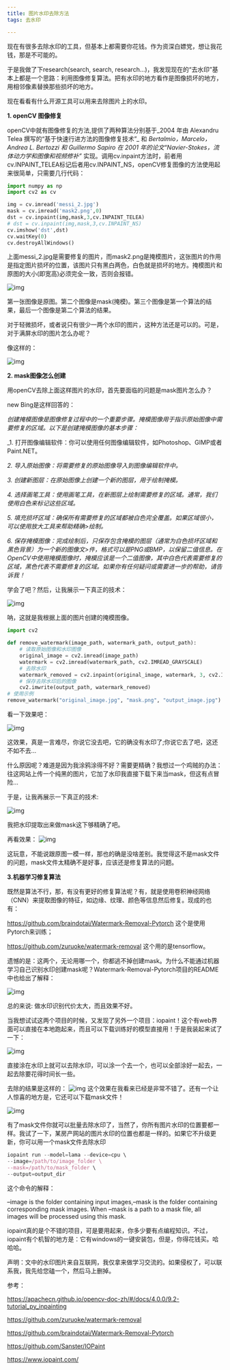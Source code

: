 ```yaml
---
title: 图片水印去除方法
tags: 去水印

---
```


现在有很多去除水印的工具，但基本上都需要你花钱。作为资深白嫖党，想让我花钱，那是不可能的。

于是我做了下research(search, search, research…)，我发现现在的“去水印”基本上都是一个思路：利用图像修复算法。把有水印的地方看作是图像损坏的地方，用相邻像素替换那些损坏的地方。

现在看看有什么开源工具可以用来去除图片上的水印。

**1. openCV 图像修复**

openCV中就有图像修复的方法,提供了两种算法分别基于_2004 年由 Alexandru Telea 撰写的“基于快速行进方法的图像修复技术”_ 和 *Bertalmio，Marcelo，Andrea L. Bertozzi 和 Guillermo Sapiro 在 2001 年的论文“Navier-Stokes，流体动力学和图像和视频修补”* 实现。调用cv.inpaint方法时，前者用cv.INPAINT_TELEA标记后者用cv.INPAINT_NS，openCV修复图像的方法使用起来很简单，只需要几行代码：

```python
import numpy as np
import cv2 as cv

img = cv.imread('messi_2.jpg')
mask = cv.imread('mask2.png',0)
dst = cv.inpaint(img,mask,3,cv.INPAINT_TELEA)
# dst = cv.inpaint(img,mask,3,cv.INPAINT_NS)
cv.imshow('dst',dst)
cv.waitKey(0)
cv.destroyAllWindows()
```

上面messi_2.jpg是需要修复的图片，而mask2.png是掩模图片，这张图片的作用是指定图片损坏的位置，该图片只有黑白两色，白色就是损坏的地方。掩模图片和原图的大小(即宽高)必须完全一致，否则会报错。

![img](https://wssc555.github.io/img/remove_water_1.jpg)

第一张图像是原图。第二个图像是mask(掩模)。第三个图像是第一个算法的结果，最后一个图像是第二个算法的结果。

对于轻微损坏，或者说只有很少一两个水印的图片，这种方法还是可以的。可是，对于满屏水印的图片怎么办呢？

像这样的：

![img](https://wssc555.github.io/img/remove_water_2.jpg)

**2. mask图像怎么创建**

用openCV去除上面这样图片的水印，首先要面临的问题是mask图片怎么办？

new Bing是这样回答的：

*创建掩模图像是图像修复过程中的一个重要步骤。掩模图像用于指示原始图像中需要修复的区域。以下是创建掩模图像的基本步骤：*

_1. 打开图像编辑软件：你可以使用任何图像编辑软件，如Photoshop、GIMP或者Paint.NET。

*2. 导入原始图像：将需要修复的原始图像导入到图像编辑软件中。*

*3. 创建新图层：在原始图像上创建一个新的图层，用于绘制掩模。*

*4. 选择画笔工具：使用画笔工具，在新图层上绘制需要修复的区域。通常，我们使用白色来标记这些区域。*

*5. 填充损坏区域：确保所有需要修复的区域都被白色完全覆盖。如果区域很小，可以使用放大工具来帮助精确>绘制。*

*6. 保存掩模图像：完成绘制后，只保存包含掩模的图层（通常为白色损坏区域和黑色背景）为一个新的图像文>件，格式可以是PNG或BMP，以保留二值信息。在OpenCV中使用掩模图像时，掩模应该是一个二值图像，其中白色代表需要修复的区域，黑色代表不需要修复的区域。如果你有任何疑问或需要进一步的帮助，请告诉我！*

学会了吧？然后，让我展示一下真正的技术：

![img](https://wssc555.github.io/img/remove_water_3.jpg)

呐，这就是我根据上面的图片创建的掩模图像。

```python
import cv2

def remove_watermark(image_path, watermark_path, output_path):
    # 读取原始图像和水印图像
    original_image = cv2.imread(image_path)
    watermark = cv2.imread(watermark_path, cv2.IMREAD_GRAYSCALE)
    # 去除水印
    watermark_removed = cv2.inpaint(original_image, watermark, 3, cv2.INPAINT_NS)
    # 保存去除水印后的图像
    cv2.imwrite(output_path, watermark_removed)
# 使用示例
remove_watermark("original_image.jpg", "mask.png", "output_image.jpg")
```

看一下效果吧：

![img](https://wssc555.github.io/img/remove_water_4.jpg)

这效果，真是一言难尽，你说它没去吧，它的确没有水印了;你说它去了吧，这还不如不去…

什么原因呢？难道是因为我涂鸦涂得不好？需要更精确？我想过一个鸡贼的办法：往这网站上传一个纯黑的图片，它加了水印我直接下载下来当mask，但这有点冒险…

于是，让我再展示一下真正的技术:

![img](https://wssc555.github.io/img/remove_water_5.jpg)

我把水印提取出来做mask这下够精确了吧。

再看效果：
![img](https://wssc555.github.io/img/remove_water_6.jpg)

这玩意，不能说跟原图一模一样，那也的确是没啥差别。我觉得这不是mask文件的问题，mask文件太精确不是好事，应该还是修复算法的问题。

**3.机器学习修复算法**

既然是算法不行，那，有没有更好的修复算法呢？有，就是使用卷积神经网络（CNN）来提取图像的特征，如边缘、纹理、颜色等信息然后修复。现成的也有：

<https://github.com/braindotai/Watermark-Removal-Pytorch> 这个是使用Pytorch来训练；

<https://github.com/zuruoke/watermark-removal> 这个用的是tensorflow。

遗憾的是：这两个，无论用哪一个，你都逃不掉创建mask。为什么不能通过机器学习自己识别水印创建mask呢？Watermark-Removal-Pytorch项目的README中也给出了解释：

![img](https://wssc555.github.io/img/remove_water_7.jpg)

总的来说: 做水印识别代价太大，而且效果不好。

当我想试试这两个项目的时候，又发现了另外一个项目：iopaint！这个有web界面可以直接在本地跑起来，而且可以下载训练好的模型直接用！于是我装起来试了一下：

![img](https://wssc555.github.io/img/remove_water_8.jpg)

直接涂在水印上就可以去除水印，可以涂一个去一个，也可以全部涂好一起去，一起去除要花得时间长一些。

去除的结果是这样的：
![img](https://wssc555.github.io/img/remove_water_9.jpg)
这个效果在我看来已经是非常不错了。还有一个让人惊喜的地方是，它还可以下载mask文件！

![img](https://wssc555.github.io/img/remove_water_10.jpg)

有了mask文件你就可以批量去除水印了，当然了，你所有图片水印的位置要都一样。我试了一下，某房产网站的图片水印的位置也都是一样的。如果它不升级更新，你可以用一个mask文件去除水印

```javascript
iopaint run --model=lama --device=cpu \
--image=/path/to/image_folder \
--mask=/path/to/mask_folder \
--output=output_dir
```

这个命令的解释：

–image is the folder containing input images,–mask is the folder containing corresponding mask images. When –mask is a path to a mask file, all images will be processed using this mask.

iopaint真的是个不错的项目，可是要用起来，你多少要有点编程知识。不过，iopaint有个机智的地方是：它有windows的一键安装包，但是，你得花钱买。哈哈哈。

声明：文中的水印图片来自互联网，我仅拿来做学习交流的。如果侵权了，可以联系我，我先给您磕一个，然后马上删掉。

参考：

<https://apachecn.github.io/opencv-doc-zh/#/docs/4.0.0/9.2-tutorial_py_inpainting>

<https://github.com/zuruoke/watermark-removal>

<https://github.com/braindotai/Watermark-Removal-Pytorch>

<https://github.com/Sanster/IOPaint>

<https://www.iopaint.com/>